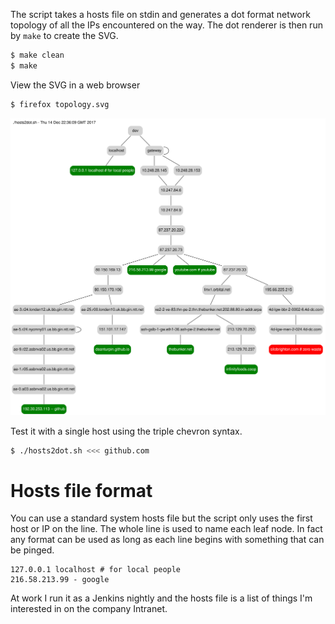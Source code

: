 The script takes a hosts file on stdin and generates a dot format
network topology of all the IPs encountered on the way. The dot renderer is then
run by ```make``` to create the SVG.
```bash
$ make clean
$ make
```

View the SVG in a web browser
```bash
$ firefox topology.svg
```

![](topology.svg)

Test it with a single host using the triple chevron syntax.
```bash
$ ./hosts2dot.sh <<< github.com
```

# Hosts file format
You can use a standard system hosts file but the script only uses the first
host or IP on the line. The whole line is used to name each leaf node. In
fact any format can be used as long as each line begins with something that can
be pinged.

```
127.0.0.1 localhost # for local people
216.58.213.99 - google
```

At work I run it as a Jenkins nightly and the hosts file is a list of things I'm
interested in on the company Intranet.
